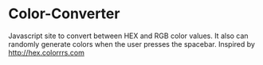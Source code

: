 # Color-Converter
Javascript site to convert between HEX and RGB color values.
It also can randomly generate colors when the user presses the spacebar.
Inspired by http://hex.colorrrs.com
